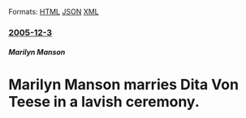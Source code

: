 
Formats: [HTML](/news/2005/12/3/marilyn-manson-marries-dita-von-teese-in-a-lavish-ceremony.html)  [JSON](/news/2005/12/3/marilyn-manson-marries-dita-von-teese-in-a-lavish-ceremony.json)  [XML](/news/2005/12/3/marilyn-manson-marries-dita-von-teese-in-a-lavish-ceremony.xml)  

### [2005-12-3](/news/2005/12/3/index.md)

##### Marilyn Manson
#  Marilyn Manson marries Dita Von Teese in a lavish ceremony.



